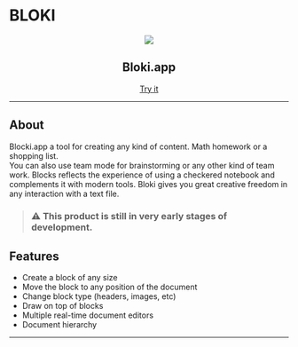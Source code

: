 # BLOKI


<div align="center">
  <img src="https://user-images.githubusercontent.com/17229619/162398315-7605cc86-de6a-4a20-b89b-52263cf92964.png" align="center"/>
</div> 

<h2 align="center">Bloki.app</h2>
<p align="center"><a href="https://bloki.app">Try it</a></p>

---
## About

Blocki.app a tool for creating any kind of content. Math homework or a shopping list.  
You can also use team mode for brainstorming or any other kind of team work. 
Blocks reflects the experience of using a checkered notebook and complements it with modern tools. 
Bloki gives you great creative freedom in any interaction with a text file. 

> ### ⚠️ This product is still in very early stages of development.

## Features

- Create a block of any size
- Move the block to any position of the document
- Change block type (headers, images, etc)
- Draw on top of blocks 
- Multiple real-time document editors
- Document hierarchy

--- 

